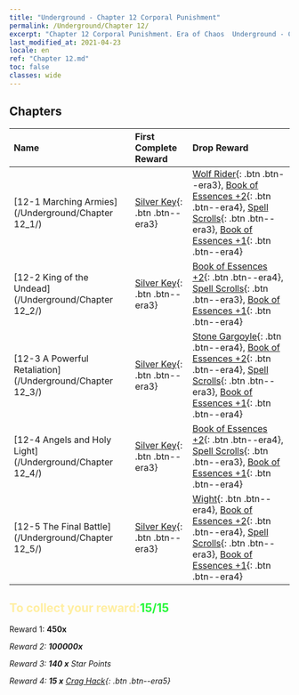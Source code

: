 ```yaml
---
title: "Underground - Chapter 12 Corporal Punishment"
permalink: /Underground/Chapter 12/
excerpt: "Chapter 12 Corporal Punishment. Era of Chaos  Underground - Chapter 12. Corporal Punishment"
last_modified_at: 2021-04-23
locale: en
ref: "Chapter 12.md"
toc: false
classes: wide
---
```


## Chapters

  | Name |  First Complete Reward | Drop Reward |
  |:------------|:------------|:------------| 
  | [12-1 Marching Armies](/Underground/Chapter 12_1/) | [Silver Key](/Items/con_693/){: .btn .btn--era3} | [Wolf Rider](/Items/unt_218/){: .btn .btn--era3}, [Book of Essences +2](/Items/mat_53/){: .btn .btn--era4}, [Spell Scrolls](/Items/con_694/){: .btn .btn--era3}, [Book of Essences +1](/Items/mat_46/){: .btn .btn--era4} |
  | [12-2 King of the Undead](/Underground/Chapter 12_2/) | [Silver Key](/Items/con_693/){: .btn .btn--era3} | [Book of Essences +2](/Items/mat_53/){: .btn .btn--era4}, [Spell Scrolls](/Items/con_694/){: .btn .btn--era3}, [Book of Essences +1](/Items/mat_46/){: .btn .btn--era4} |
  | [12-3 A Powerful Retaliation](/Underground/Chapter 12_3/) | [Silver Key](/Items/con_693/){: .btn .btn--era3} | [Stone Gargoyle](/Items/unt_236/){: .btn .btn--era4}, [Book of Essences +2](/Items/mat_53/){: .btn .btn--era4}, [Spell Scrolls](/Items/con_694/){: .btn .btn--era3}, [Book of Essences +1](/Items/mat_46/){: .btn .btn--era4} |
  | [12-4 Angels and Holy Light](/Underground/Chapter 12_4/) | [Silver Key](/Items/con_693/){: .btn .btn--era3} | [Book of Essences +2](/Items/mat_53/){: .btn .btn--era4}, [Spell Scrolls](/Items/con_694/){: .btn .btn--era3}, [Book of Essences +1](/Items/mat_46/){: .btn .btn--era4} |
  | [12-5 The Final Battle](/Underground/Chapter 12_5/) | [Silver Key](/Items/con_693/){: .btn .btn--era3} | [Wight](/Items/unt_210/){: .btn .btn--era4}, [Book of Essences +2](/Items/mat_53/){: .btn .btn--era4}, [Spell Scrolls](/Items/con_694/){: .btn .btn--era3}, [Book of Essences +1](/Items/mat_46/){: .btn .btn--era4} |


## <span style="color: #ffeea0">To collect your reward:</span><span style="color: #27f73a">15/15</span>

 Reward 1:  **450x** <i class="fas fa-gem"/>

 Reward 2:  **100000x** <i class="fas fa-coins"/>

 Reward 3: **140 x** Star Points

 Reward 4: **15 x** [Crag Hack](/Items/her_375/){: .btn .btn--era5}

